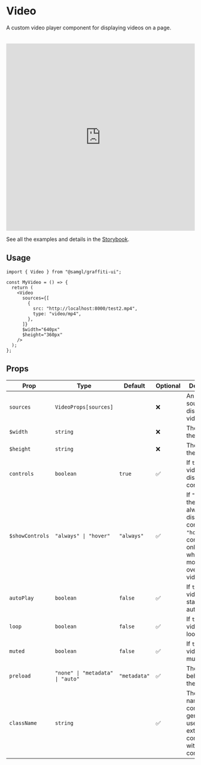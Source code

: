 # Video

A custom video player component for displaying videos on a page.

<iframe src="https://samhynds.github.io/graffiti-ui/?path=/story/media-video--example-video&viewMode=story&shortcuts=false&singleStory=true"
     style="width:100%; height:500px; border:0; margin-top: 20px;"
     title="graffiti-video-example-1"
   ></iframe>

See all the examples and details in the [Storybook](https://samhynds.github.io/graffiti-ui/?path=/docs/media-video--docs).

## Usage

```tsx
import { Video } from "@samgl/graffiti-ui";

const MyVideo = () => {
  return (
    <Video
      sources={[
        {
          src: "http://localhost:8000/test2.mp4",
          type: "video/mp4",
        },
      ]}
      $width="640px"
      $height="360px"
    />
  );
};
```

## Props

| Prop            | Type                             | Default      | Optional | Description                                                                                                                         |
| --------------- | -------------------------------- | ------------ | -------- | ----------------------------------------------------------------------------------------------------------------------------------- |
| `sources`       | `VideoProps[sources]`            |              | ❌       | An array of sources to display in the video.                                                                                        |
| `$width`        | `string`                         |              | ❌       | The width of the video.                                                                                                             |
| `$height`       | `string`                         |              | ❌       | The height of the video.                                                                                                            |
| `controls`      | `boolean`                        | `true`       | ✅       | If `true` the video will display controls.                                                                                          |
| `$showControls` | `"always" \| "hover"`            | `"always"`   | ✅       | If `"always"` the video will always display controls. If `"hover"` the controls will only display when the mouse is over the video. |
| `autoPlay`      | `boolean`                        | `false`      | ✅       | If `true` the video will start playing automatically.                                                                               |
| `loop`          | `boolean`                        | `false`      | ✅       | If `true` the video will loop.                                                                                                      |
| `muted`         | `boolean`                        | `false`      | ✅       | If `true` the video will be muted.                                                                                                  |
| `preload`       | `"none" \| "metadata" \| "auto"` | `"metadata"` | ✅       | The preload behaviour of the video.                                                                                                 |
| `className`     | `string`                         |              | ✅       | The class name of the component, generally used when extending the component with a styled component.                               |
